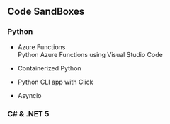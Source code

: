 ## Code SandBoxes

### Python

* Azure Functions<br>
Python Azure Functions using Visual Studio Code

* Containerized Python
* Python CLI app with Click
* Asyncio

### C# & .NET 5